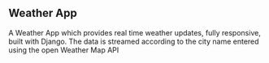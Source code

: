 ## Weather App
A Weather App which provides real time weather updates, fully responsive, built with Django.
The data is streamed according to the city name entered using the open Weather Map API


